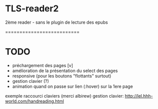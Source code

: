 # TLS-reader2
2ème reader - sans le plugin de lecture des epubs

==========================
# TODO

- préchargement des pages [v]
- amélioration de la présentation du select des pages
- responsive (pour les boutons "flottants" surtout)
- gestion clavier (?)
- animation quand on passe sur lien (:hover) sur la 1ere page

exemple raccourci claviers (merci albirew)
gestion clavier: http://lel.hhh-world.com/handreading.html
